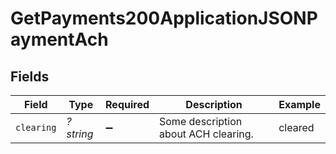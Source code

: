 # GetPayments200ApplicationJSONPaymentAch


## Fields

| Field                                | Type                                 | Required                             | Description                          | Example                              |
| ------------------------------------ | ------------------------------------ | ------------------------------------ | ------------------------------------ | ------------------------------------ |
| `clearing`                           | *?string*                            | :heavy_minus_sign:                   | Some description about ACH clearing. | cleared                              |